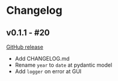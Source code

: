 # Changelog

## v0.1.1 - #20

[GitHub release](https://github.com/dougc95/World-Magnetic-Model-Report-Generator/releases/tag/v0.1.1)

* Add CHANGELOG.md
* Rename `year` to `date` at pydantic model
* Add `logger` on error at GUI